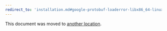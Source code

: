 ```yaml
---
redirect_to: 'installation.md#google-protobuf-loaderror-libx86_64-linux-gnulibcso6-version-glibc_214-not-found'
---
```


This document was moved to [another location](installation.md#google-protobuf-loaderror-libx86_64-linux-gnulibcso6-version-glibc_214-not-found).

<!-- This redirect file can be deleted after February 1, 2021. -->
<!-- Before deletion, see: https://docs.gitlab.com/ee/development/documentation/#move-or-rename-a-page -->
